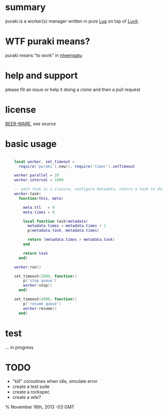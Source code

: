 # summary

puraki is a worker(s) manager written in pure [Lua](http://www.lua.org/) on top of [Luvit](http://luvit.io/).

# WTF puraki means?

puraki means "to work" in [nheengatu](http://en.wikipedia.org/wiki/Nheengatu_language)

# help and support

please fill an issue or help it doing a clone and then a pull request

# license

[BEER-WARE](http://en.wikipedia.org/wiki/Beerware), see source
  
# basic usage

```lua

    local worker, set_timeout = 
      require('puraki').new(), require('timer').setTimeout

    worker.parallel = 20
    worker.interval = 1000

    -- each task is a closure, configure metadata, return a task to do, ...
    worker:task(
      function(this, meta)

        meta.ttl   = 0
        meta.times = 0

        local function task(metadata)
          metadata.times = metadata.times + 1
          p(metadata.task, metadata.times)

          return (metadata.times > metadata.task)
        end

        return task
      end)

    worker:run()

    set_timeout(2000, function()
        p('stop queue')
        worker:stop()
      end)

    set_timeout(4000, function() 
        p('resume queue')
        worker:resume()
      end)
```

# test

... in progress

# TODO

+ "kill" coroutines when idle, simulate error
+ create a test suite
+ create a rockspec
+ create a wiki?

% November 16th, 2013 -03 GMT